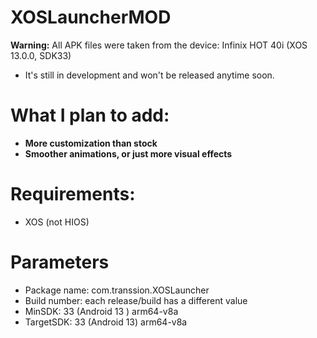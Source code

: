 # XOSLauncherMOD
**Warning:** All APK files were taken from the device: Infinix HOT 40i (XOS 13.0.0, SDK33)
- It's still in development and won't be released anytime soon.
# What I plan to add:
- **More customization than stock**
- **Smoother animations, or just more visual effects**
# Requirements:
- XOS (not HIOS)
# Parameters
- Package name: com.transsion.XOSLauncher
- Build number: each release/build has a different value 
- MinSDK: 33 (Android 13 ) arm64-v8a
- TargetSDK: 33 (Android 13) arm64-v8a
